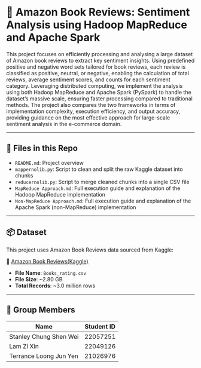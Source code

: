 # 📙 Amazon Book Reviews: Sentiment Analysis using Hadoop MapReduce and Apache Spark

This project focuses on efficiently processing and analysing a large dataset of Amazon book reviews to extract key sentiment insights. Using predefined positive and negative word sets tailored for book reviews, each review is classified as positive, neutral, or negative, enabling the calculation of total reviews, average sentiment scores, and counts for each sentiment category. Leveraging distributed computing, we implement the analysis using both Hadoop MapReduce and Apache Spark (PySpark) to handle the dataset’s massive scale, ensuring faster processing compared to traditional methods. The project also compares the two frameworks in terms of implementation complexity, execution efficiency, and output accuracy, providing guidance on the most effective approach for large-scale sentiment analysis in the e-commerce domain.

---

## 📁 Files in this Repo

- `README.md`: Project overview
- `mappernolib.py`: Script to clean and split the raw Kaggle dataset into chunks
- `reducernolib.py`: Script to merge cleaned chunks into a single CSV file
- `MapReduce Approach.md`: Full execution guide and explanation of the Hadoop MapReduce implementation
- `Non-MapReduce Approach.md`: Full execution guide and explanation of the Apache Spark (non-MapReduce) implementation

---

## 📦 Dataset

This project uses Amazon Book Reviews data sourced from Kaggle:

🔗 [Amazon Book Reviews(Kaggle)](https://www.kaggle.com/datasets/mohamedbakhet/amazon-books-reviews/data?select=Books_rating.csv)

- **File Name**: `Books_rating.csv`
- **File Size**: ~2.80 GB
- **Total Records**: ~3.0 million rows

---

## 👥 Group Members

| Name                    | Student ID  |
|-------------------------|-------------|
| Stanley Chung Shen Wei  | 22057251    |
| Lam Zi Xin              | 22049126    |
| Terrance Loong Jun Yen  | 21026976    |

